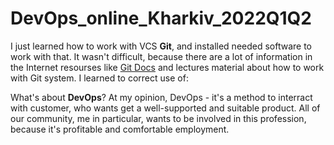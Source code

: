 # DevOps_online_Kharkiv_2022Q1Q2
I just learned how to work with VCS **Git**, and installed needed software to work with that.
It wasn't difficult, because there are a lot of information in the Internet resourses like [Git Docs](https://git-scm.com/docs) and lectures material about how to work with Git system.
I learned to correct use of:
<git checkout>

What's about __DevOps__?
At my opinion, DevOps - it's a method to interract with customer, who wants get a well-supported and suitable product.
All of our community, me in particular, wants to be involved in this profession, because it's profitable and comfortable employment.
